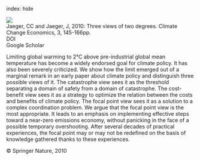 index: hide

<div class="Citation">
    <div class="Citation-thumb CitationThumb-linked"  data-href="https://doi.org/10.1007/s10113-010-0190-9">
      <img src="https://static.claimspace.cloud/climate-study-static/refs/thumbs/12/Jaeger_and_Jaeger_2010-thumb.png" />
    </div>

  <div class="Citation-body">
    <div class="Citation-text">Jaeger, CC and Jaeger, J, 2010: Three views of two degrees. <span class="Article-journal">Climate Change Economics, </span><span class="Article-volume">3, </span>145-166pp.</div>
    <div class="Citation-links">
      <div class="CitationLink" data-href="https://doi.org/10.1007/s10113-010-0190-9">
        <div class="CitationLink-icon CitationLink-Doi"></div>
        <div class="CitationLink-text">DOI</div>
      </div>
      <div class="CitationLink" data-href="https://scholar.google.com/scholar?q=10.1007/s10113-010-0190-9">
        <div class="CitationLink-icon CitationLink-Scholar"></div>
        <div class="CitationLink-text">Google Scholar</div>
      </div>
    </div>
  </div>
</div>

Limiting global warming to 2°C above pre-industrial global mean temperature has become a widely endorsed goal for climate policy. It has also been severely criticized. We show how the limit emerged out of a marginal remark in an early paper about climate policy and distinguish three possible views of it. The catastrophe view sees it as the threshold separating a domain of safety from a domain of catastrophe. The cost-benefit view sees it as a strategy to optimize the relation between the costs and benefits of climate policy. The focal point view sees it as a solution to a complex coordination problem. We argue that the focal point view is the most appropriate. It leads to an emphasis on implementing effective steps toward a near-zero emissions economy, without panicking in the face of a possible temporary overshooting. After several decades of practical experiences, the focal point may or may not be redefined on the basis of knowledge gathered thanks to these experiences.

<div class="Citation-copy">
&copy; Springer Nature, 2010
</div>